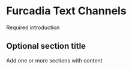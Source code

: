 # Furcadia Text Channels

Required introduction



## Optional section title

Add one or more sections with content


